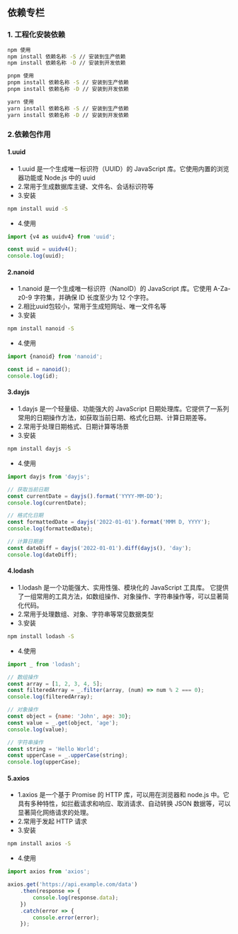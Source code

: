 ## 依赖专栏

### 1. 工程化安装依赖

```bash
npm 使用
npm install 依赖名称 -S // 安装到生产依赖
npm install 依赖名称 -D // 安装到开发依赖

pnpm 使用
pnpm install 依赖名称 -S // 安装到生产依赖
pnpm install 依赖名称 -D // 安装到开发依赖

yarn 使用
yarn install 依赖名称 -S // 安装到生产依赖
yarn install 依赖名称 -D // 安装到开发依赖
```

### 2.依赖包作用

#### 1.uuid

- 1.uuid 是一个生成唯一标识符（UUID）的 JavaScript 库。它使用内置的浏览器功能或 Node.js 中的 uuid
- 2.常用于生成数据库主键、文件名、会话标识符等
- 3.安装

```bash
npm install uuid -S
```

- 4.使用

```js
import {v4 as uuidv4} from 'uuid';

const uuid = uuidv4();
console.log(uuid);
```

#### 2.nanoid

- 1.nanoid 是一个生成唯一标识符（NanoID）的 JavaScript 库。它使用 A-Za-z0-9 字符集，并确保 ID 长度至少为 12 个字符。
- 2.相比uuid包较小，常用于生成短网址、唯一文件名等
- 3.安装
```bash
npm install nanoid -S
```
- 4.使用
```js
import {nanoid} from 'nanoid';

const id = nanoid();
console.log(id);
```

#### 3.dayjs

- 1.dayjs 是一个轻量级、功能强大的 JavaScript 日期处理库。它提供了一系列常用的日期操作方法，如获取当前日期、格式化日期、计算日期差等。
- 2.常用于处理日期格式、日期计算等场景
- 3.安装
```bash
npm install dayjs -S
```
- 4.使用
```js
import dayjs from 'dayjs';

// 获取当前日期
const currentDate = dayjs().format('YYYY-MM-DD');
console.log(currentDate);

// 格式化日期
const formattedDate = dayjs('2022-01-01').format('MMM D, YYYY');
console.log(formattedDate);

// 计算日期差
const dateDiff = dayjs('2022-01-01').diff(dayjs(), 'day');
console.log(dateDiff);
```

#### 4.lodash

- 1.lodash 是一个功能强大、实用性强、模块化的 JavaScript 工具库。
  它提供了一组常用的工具方法，如数组操作、对象操作、字符串操作等，可以显著简化代码。
- 2.常用于处理数组、对象、字符串等常见数据类型
- 3.安装
```bash
npm install lodash -S
```
- 4.使用
```js
import _ from 'lodash';

// 数组操作
const array = [1, 2, 3, 4, 5];
const filteredArray = _.filter(array, (num) => num % 2 === 0);
console.log(filteredArray);

// 对象操作
const object = {name: 'John', age: 30};
const value = _.get(object, 'age');
console.log(value);

// 字符串操作
const string = 'Hello World';
const upperCase = _.upperCase(string);
console.log(upperCase);
```

#### 5.axios

- 1.axios 是一个基于 Promise 的 HTTP 库，可以用在浏览器和 node.js 中。它具有多种特性，如拦截请求和响应、取消请求、自动转换
  JSON 数据等，可以显著简化网络请求的处理。
- 2.常用于发起 HTTP 请求
- 3.安装
```bash
npm install axios -S
```
- 4.使用
```js
import axios from 'axios';

axios.get('https://api.example.com/data')
    .then(response => {
        console.log(response.data);
    })
    .catch(error => {
        console.error(error);
    });
```

